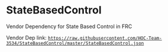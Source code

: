# StateBasedControl
Vendor Dependency for State Based Control in FRC

Vendor Dep link: <code>https://raw.githubusercontent.com/HOC-Team-3534/StateBasedControl/master/StateBasedControl.json</code>
